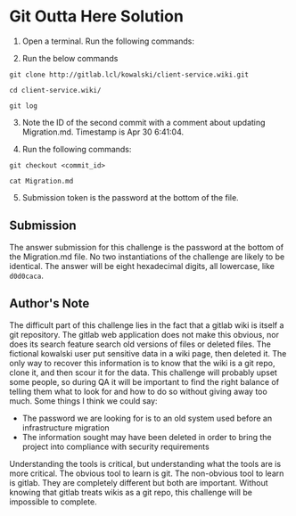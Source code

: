 # Git Outta Here Solution


1. Open a terminal.  Run the following commands:

2. Run the below commands

``` 
git clone http://gitlab.lcl/kowalski/client-service.wiki.git

cd client-service.wiki/
 
git log
```

3. Note the ID of the second commit with a comment about updating Migration.md. Timestamp is Apr 30 6:41:04.


4. Run the following commands:
```
git checkout <commit_id>

cat Migration.md
```
5. Submission token is the password at the bottom of the file.

## Submission

The answer submission for this challenge is the password at the bottom of the Migration.md file. No two instantiations of the challenge are likely to be identical. The answer will be eight hexadecimal digits, all lowercase, like `d0d0caca`.

## Author's Note

The difficult part of this challenge lies in the fact that a gitlab wiki is itself a git repository. The gitlab web application does not make this obvious, nor does its search feature search old versions of files or deleted files. The fictional kowalski user put sensitive data in a wiki page, then deleted it. The only way to recover this information is to know that the wiki is a git repo, clone it, and then scour it for the data. This challenge will probably upset some people, so during QA it will be important to find the right balance of telling them what to look for and how to do so without giving away too much. Some things I think we could say:
*  The password we are looking for is to an old system used before an infrastructure migration
*  The information sought may have been deleted in order to bring the project into compliance with security requirements

Understanding the tools is critical, but understanding what the tools are is more critical. The obvious tool to learn is git. The non-obvious tool to learn is gitlab. They are completely different but both are important. Without knowing that gitlab treats wikis as a git repo, this challenge will be impossible to complete.